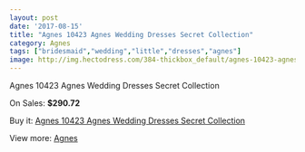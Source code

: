```yaml
---
layout: post
date: '2017-08-15'
title: "Agnes 10423 Agnes Wedding Dresses Secret Collection"
category: Agnes
tags: ["bridesmaid","wedding","little","dresses","agnes"]
image: http://img.hectodress.com/384-thickbox_default/agnes-10423-agnes-wedding-dresses-secret-collection.jpg
---
```

Agnes 10423 Agnes Wedding Dresses Secret Collection

On Sales: **$290.72**
<a href="https://www.hectodress.com/agnes/221-agnes-10423-agnes-wedding-dresses-secret-collection.html"><amp-img layout="responsive" width="600" height="600" src="//img.hectodress.com/384-thickbox_default/agnes-10423-agnes-wedding-dresses-secret-collection.jpg" alt="Agnes 10423 Agnes Wedding Dresses Secret Collection 0" /></a>
<a href="https://www.hectodress.com/agnes/221-agnes-10423-agnes-wedding-dresses-secret-collection.html"><amp-img layout="responsive" width="600" height="600" src="//img.hectodress.com/385-thickbox_default/agnes-10423-agnes-wedding-dresses-secret-collection.jpg" alt="Agnes 10423 Agnes Wedding Dresses Secret Collection 1" /></a>

Buy it: [Agnes 10423 Agnes Wedding Dresses Secret Collection](https://www.hectodress.com/agnes/221-agnes-10423-agnes-wedding-dresses-secret-collection.html "Agnes 10423 Agnes Wedding Dresses Secret Collection")

View more: [Agnes](https://www.hectodress.com/6-agnes "Agnes")